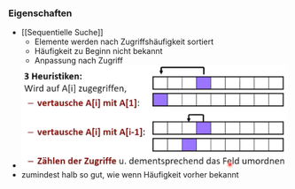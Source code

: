 ### Eigenschaften
+ [[Sequentielle Suche]]
	+ Elemente werden nach Zugriffshäufigkeit sortiert
	+ Häufigkeit zu Beginn nicht bekannt
	+ Anpassung nach Zugriff
+ ![](Pasted%20image%2020221028172121.png)
+ zumindest halb so gut, wie wenn Häufigkeit vorher bekannt